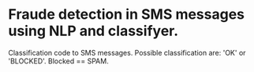# Fraude detection in SMS messages using NLP and classifyer.
Classification code to SMS messages.
Possible classification are: 'OK' or 'BLOCKED'.
Blocked == SPAM.
